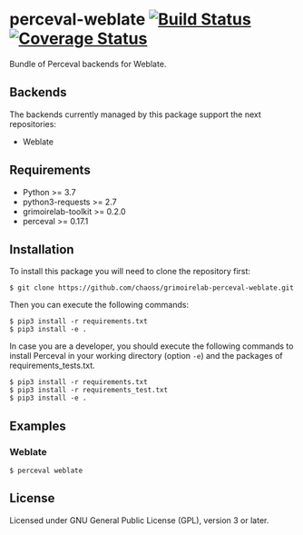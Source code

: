 # perceval-weblate [![Build Status](https://github.com/chaoss/grimoirelab-perceval-weblate/workflows/tests/badge.svg)](https://github.com/chaoss/grimoirelab-perceval-weblate/actions?query=workflow:tests+branch:master+event:push) [![Coverage Status](https://img.shields.io/coveralls/chaoss/grimoirelab-perceval-weblate.svg)](https://coveralls.io/r/chaoss/grimoirelab-perceval-weblate?branch=master)

Bundle of Perceval backends for Weblate.

## Backends

The backends currently managed by this package support the next repositories:

* Weblate

## Requirements

* Python >= 3.7
* python3-requests >= 2.7
* grimoirelab-toolkit >= 0.2.0
* perceval >= 0.17.1

## Installation

To install this package you will need to clone the repository first:

```
$ git clone https://github.com/chaoss/grimoirelab-perceval-weblate.git
```

Then you can execute the following commands:
```
$ pip3 install -r requirements.txt
$ pip3 install -e .
```

In case you are a developer, you should execute the following commands to install Perceval in your working directory (option `-e`) and the packages of requirements_tests.txt.
```
$ pip3 install -r requirements.txt
$ pip3 install -r requirements_test.txt
$ pip3 install -e .
```

## Examples

### Weblate

```
$ perceval weblate
```

## License

Licensed under GNU General Public License (GPL), version 3 or later.
